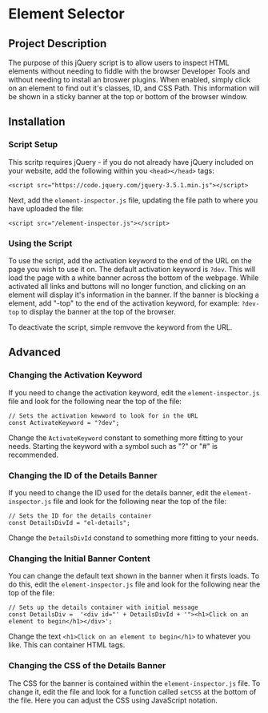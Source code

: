 # Element Selector

## Project Description

The purpose of this jQuery script is to allow users to inspect HTML elements without needing to fiddle with the browser Developer Tools and without needing to install an broswer plugins. When enabled, simply click on an element to find out it's classes, ID, and CSS Path. This information will be shown in a sticky banner at the top or bottom of the browser window.

## Installation

### Script Setup

This scritp requires jQuery - if you do not already have jQuery included on your website, add the following within you `<head></head>` tags:

`<script src="https://code.jquery.com/jquery-3.5.1.min.js"></script>`

Next, add the `element-inspector.js` file, updating the file path to where you have uploaded the file:

`<script src="/element-inspector.js"></script>`

### Using the Script

To use the script, add the activation keyword to the end of the URL on the page you wish to use it on. The default activation keyword is `?dev`. This will load the page with a white banner across the bottom of the webpage. While activated all links and buttons will no longer function, and clicking on an element will display it's information in the banner. If the banner is blocking a element, add "-top" to the end of the activation keyword, for example: `?dev-top` to display the banner at the top of the browser.

To deactivate the script, simple remvove the keyword from the URL.

## Advanced

### Changing the Activation Keyword

If you need to change the activation keyword, edit the `element-inspector.js` file and look for the following near the top of the file:

```
// Sets the activation kewword to look for in the URL
const ActivateKeyword = "?dev";
```

Change the `ActivateKeyword` constant to something more fitting to your needs. Starting the keyword with a symbol such as "?" or "#" is recommended.

### Changing the ID of the Details Banner

If you need to change the ID used for the details banner, edit the `element-inspector.js` file and look for the following near the top of the file:

```
// Sets the ID for the details container
const DetailsDivId = "el-details";
```

Change the `DetailsDivId` constand to something more fitting to your needs.

### Changing the Initial Banner Content

You can change the default text shown in the banner when it firsts loads. To do this, edit the `element-inspector.js` file and look for the following near the top of the file:

```
// Sets up the details container with initial message
const DetailsDiv =  '<div id="' + DetailsDivId + '"><h1>Click on an element to begin</h1></div>';
```

Change the text `<h1>Click on an element to begin</h1>` to whatever you like. This can container HTML tags.

### Changing the CSS of the Details Banner

The CSS for the banner is contained within the `element-inspector.js` file. To change it, edit the file and look for a function called `setCSS` at the bottom of the file. Here you can adjust the CSS using JavaScript notation.

